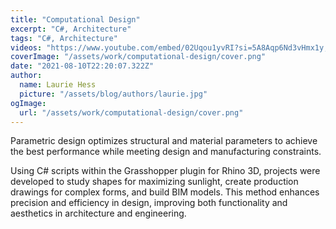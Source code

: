 ```yaml
---
title: "Computational Design"
excerpt: "C#, Architecture"
tags: "C#, Architecture"
videos: "https://www.youtube.com/embed/02Uqou1yvRI?si=5A8Aqp6Nd3vHmx1y, https://www.youtube.com/embed/p7Y_hsdhrv8?si=AhJsy7BruzCbLKEl, https://www.youtube.com/embed/GkKv_gPOB0Y?si=j_tfBNNy-GduNzrf"
coverImage: "/assets/work/computational-design/cover.png"
date: "2021-08-10T22:20:07.322Z"
author:
  name: Laurie Hess
  picture: "/assets/blog/authors/laurie.jpg"
ogImage:
  url: "/assets/work/computational-design/cover.png"
---
```

Parametric design optimizes structural and material parameters to achieve the best performance while meeting design and manufacturing constraints.

Using C# scripts within the Grasshopper plugin for Rhino 3D, projects were developed to study shapes for maximizing sunlight, create production drawings for complex forms, and build BIM models. This method enhances precision and efficiency in design, improving both functionality and aesthetics in architecture and engineering.